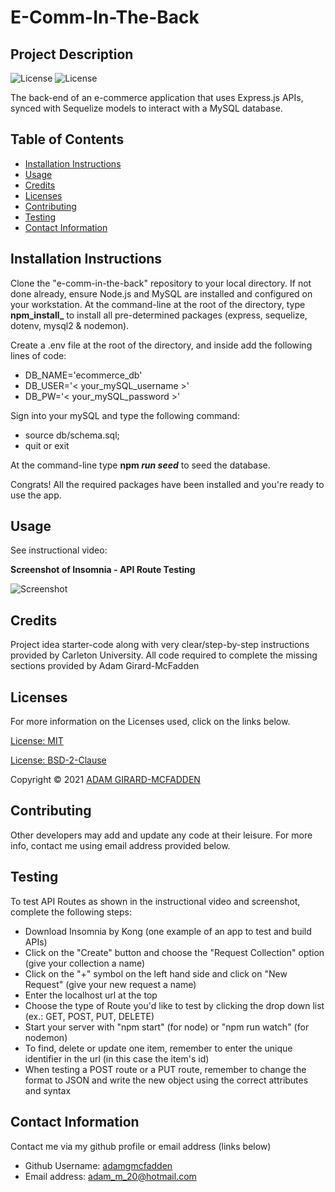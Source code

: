 # E-Comm-In-The-Back

## Project Description
![License](https://img.shields.io/badge/License-MIT-blue.svg "License Badge")
![License](https://img.shields.io/badge/License-BSD%202--Clause-orange.svg "License Badge")

The back-end of an e-commerce application that uses Express.js APIs, synced with Sequelize models to interact with a MySQL database.

## Table of Contents
- [Installation Instructions](#installation-instructions)
- [Usage](#usage)
- [Credits](#credits)
- [Licenses](#licenses)
- [Contributing](#contributing)
- [Testing](#testing)
- [Contact Information](#contact-information)

## Installation Instructions

Clone the "e-comm-in-the-back" repository to your local directory. If not done already, ensure Node.js and MySQL are installed and configured on your workstation. At the 
command-line at the root of the directory, type **npm_install_** to install all pre-determined packages (express, sequelize, dotenv, mysql2 & nodemon).

Create a .env file at the root of the directory, and inside add the following lines of code:
- DB_NAME='ecommerce_db'
- DB_USER='< your_mySQL_username >'
- DB_PW='< your_mySQL_password >'

Sign into your mySQL and type the following command:
- source db/schema.sql;
- quit or exit

At the command-line type **npm _run seed_** to seed the database.

Congrats! All the required packages have been installed and you're ready to use the app. 

## Usage

See instructional video:

**Screenshot of Insomnia - API Route Testing**

![Screenshot](https://user-images.githubusercontent.com/83710803/129789050-17e9d593-8b14-4651-80d6-0fd12cb1a9bc.png)

## Credits

Project idea starter-code along with very clear/step-by-step instructions provided by Carleton University. All code required to complete the missing sections provided by
Adam Girard-McFadden

## Licenses

For more information on the Licenses used, click on the links below.

[License: MIT](https://choosealicense.com/licenses/mit/)

[License: BSD-2-Clause](https://opensource.org/licenses/BSD-2-Clause)

Copyright © 2021 [ADAM GIRARD-MCFADDEN](https://github.com/adamgmcfadden)

## Contributing

Other developers may add and update any code at their leisure. For more info, contact me using email address provided below.

## Testing

To test API Routes as shown in the instructional video and screenshot, complete the following steps:

- Download Insomnia by Kong (one example of an app to test and build APIs)
- Click on the "Create" button and choose the "Request Collection" option (give your collection a name)
- Click on the "+" symbol on the left hand side and click on "New Request" (give your new request a name)
- Enter the localhost url at the top
- Choose the type of Route you'd like to test by clicking the drop down list (ex.: GET, POST, PUT, DELETE)
- Start your server with "npm start" (for node) or "npm run watch" (for nodemon) 
- To find, delete or update one item, remember to enter the unique identifier in the url (in this case the item's id)
- When testing a POST route or a PUT route, remember to change the format to JSON and write the new object using the correct attributes and syntax

## Contact Information

Contact me via my github profile or email address (links below)

- Github Username: [adamgmcfadden](https://github.com/adamgmcfadden)
- Email address: adam_m_20@hotmail.com


